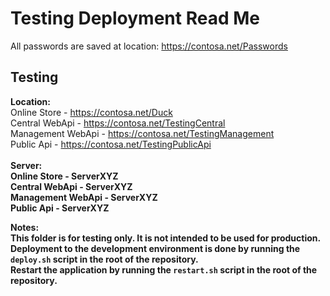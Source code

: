 # Testing Deployment Read Me

All passwords are saved at location: https://contosa.net/Passwords

## Testing
<b>Location:</b> <br/>
Online Store - https://contosa.net/Duck<br/>
Central WebApi - https://contosa.net/TestingCentral<br/>
Management WebApi - https://contosa.net/TestingManagement<br/>
Public Api - https://contosa.net/TestingPublicApi<br/>
<br/>
<b>Server:<b/></br>
Online Store - ServerXYZ<br/>
Central WebApi - ServerXYZ<br/>
Management WebApi - ServerXYZ<br/>
Public Api - ServerXYZ<br/>

<b>Notes:</b><br/>
This folder is for testing only. It is not intended to be used for production.<br/>
Deployment to the development environment is done by running the `deploy.sh` script in the root of the repository.<br/>
Restart the application by running the `restart.sh` script in the root of the repository.<br/>